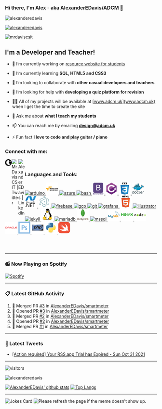 ### Hi there, I'm Alex - aka [AlexanderEDavis/ADCM][website] 👋

<p align="left"> <img src="https://komarev.com/ghpvc/?username=alexanderedavis&label=Profile%20views&color=0e75b6&style=flat" alt="alexanderedavis" /> </p>

<p align="left"> <a href="https://github.com/ryo-ma/github-profile-trophy"><img src="https://github-profile-trophy.vercel.app/?username=alexanderedavis" alt="alexanderedavis" /></a> </p>

<p align="left"> <a href="https://twitter.com/mrdaviscsit" target="blank"><img src="https://img.shields.io/twitter/follow/mrdaviscsit?logo=twitter&style=for-the-badge" alt="mrdaviscsit" /></a> </p>

## I'm a Developer and Teacher!

- 🔭 I’m currently working on [resource website for students][website]

- 🌱 I’m currently learning **SQL, HTML5 and CSS3**

- 👯 I’m looking to collaborate with **other casual developers and teachers**

- 🤝 I’m looking for help with **developing a quiz platform for revision**

- 👨‍💻 All of my projects will be available at [www.adcm.uk](www.adcm.uk) when I get the time to create the site

- 💬 Ask me about **what I teach my students**

- 📫 You can reach me by emailing **design@adcm.uk**

- ⚡ Fun fact **I love to code and play guitar / piano**

### Connect with me:

[<img align="left" alt="RevisiQuiz" width="22px" src="https://raw.githubusercontent.com/iconic/open-iconic/master/svg/globe.svg" />][website]
[<img align="left" alt="MrDavisCSIT | Twitter" width="22px" src="https://cdn.jsdelivr.net/npm/simple-icons@v3/icons/twitter.svg" />][twitter]
[<img align="left" alt="AlexanderEDavis | LinkedIn" width="22px" src="https://cdn.jsdelivr.net/npm/simple-icons@v3/icons/linkedin.svg" />][linkedin]
<!--[<img align="left" alt="AlexanderEDavis | GPG Key" width="22px" src="https://simpleicons.org/icons/gnuprivacyguard.svg" />][pubkey]-->

<br />

### Languages and Tools:

<p align="left"> <a href="https://www.arduino.cc/" target="_blank"> <img src="https://cdn.worldvectorlogo.com/logos/arduino-1.svg" alt="arduino" width="40" height="40"/> </a> <a href="https://aws.amazon.com" target="_blank"> <img src="https://raw.githubusercontent.com/devicons/devicon/master/icons/amazonwebservices/amazonwebservices-original-wordmark.svg" alt="aws" width="40" height="40"/> </a> <a href="https://azure.microsoft.com/en-in/" target="_blank"> <img src="https://www.vectorlogo.zone/logos/microsoft_azure/microsoft_azure-icon.svg" alt="azure" width="40" height="40"/> </a> <a href="https://www.gnu.org/software/bash/" target="_blank"> <img src="https://www.vectorlogo.zone/logos/gnu_bash/gnu_bash-icon.svg" alt="bash" width="40" height="40"/> </a> <a href="https://getbootstrap.com" target="_blank"> <img src="https://raw.githubusercontent.com/devicons/devicon/master/icons/bootstrap/bootstrap-plain-wordmark.svg" alt="bootstrap" width="40" height="40"/> </a> <a href="https://www.w3schools.com/cs/" target="_blank"> <img src="https://raw.githubusercontent.com/devicons/devicon/master/icons/csharp/csharp-original.svg" alt="csharp" width="40" height="40"/> </a> <a href="https://www.w3schools.com/css/" target="_blank"> <img src="https://raw.githubusercontent.com/devicons/devicon/master/icons/css3/css3-original-wordmark.svg" alt="css3" width="40" height="40"/> </a> <a href="https://www.docker.com/" target="_blank"> <img src="https://raw.githubusercontent.com/devicons/devicon/master/icons/docker/docker-original-wordmark.svg" alt="docker" width="40" height="40"/> </a> <a href="https://dotnet.microsoft.com/" target="_blank"> <img src="https://raw.githubusercontent.com/devicons/devicon/master/icons/dot-net/dot-net-original-wordmark.svg" alt="dotnet" width="40" height="40"/> </a> <a href="https://www.electronjs.org" target="_blank"> <img src="https://raw.githubusercontent.com/devicons/devicon/master/icons/electron/electron-original.svg" alt="electron" width="40" height="40"/> </a> <a href="https://firebase.google.com/" target="_blank"> <img src="https://www.vectorlogo.zone/logos/firebase/firebase-icon.svg" alt="firebase" width="40" height="40"/> </a> <a href="https://cloud.google.com" target="_blank"> <img src="https://www.vectorlogo.zone/logos/google_cloud/google_cloud-icon.svg" alt="gcp" width="40" height="40"/> </a> <a href="https://git-scm.com/" target="_blank"> <img src="https://www.vectorlogo.zone/logos/git-scm/git-scm-icon.svg" alt="git" width="40" height="40"/> </a> <a href="https://grafana.com" target="_blank"> <img src="https://www.vectorlogo.zone/logos/grafana/grafana-icon.svg" alt="grafana" width="40" height="40"/> </a> <a href="https://www.w3.org/html/" target="_blank"> <img src="https://raw.githubusercontent.com/devicons/devicon/master/icons/html5/html5-original-wordmark.svg" alt="html5" width="40" height="40"/> </a> <a href="https://www.adobe.com/in/products/illustrator.html" target="_blank"> <img src="https://www.vectorlogo.zone/logos/adobe_illustrator/adobe_illustrator-icon.svg" alt="illustrator" width="40" height="40"/> </a> <a href="https://jekyllrb.com/" target="_blank"> <img src="https://www.vectorlogo.zone/logos/jekyllrb/jekyllrb-icon.svg" alt="jekyll" width="40" height="40"/> </a> <a href="https://www.linux.org/" target="_blank"> <img src="https://raw.githubusercontent.com/devicons/devicon/master/icons/linux/linux-original.svg" alt="linux" width="40" height="40"/> </a> <a href="https://mariadb.org/" target="_blank"> <img src="https://www.vectorlogo.zone/logos/mariadb/mariadb-icon.svg" alt="mariadb" width="40" height="40"/> </a> <a href="https://www.mongodb.com/" target="_blank"> <img src="https://raw.githubusercontent.com/devicons/devicon/master/icons/mongodb/mongodb-original-wordmark.svg" alt="mongodb" width="40" height="40"/> </a> <a href="https://www.microsoft.com/en-us/sql-server" target="_blank"> <img src="https://cdn.worldvectorlogo.com/logos/microsoft-sql-server.svg" alt="mssql" width="40" height="40"/> </a> <a href="https://www.mysql.com/" target="_blank"> <img src="https://raw.githubusercontent.com/devicons/devicon/master/icons/mysql/mysql-original-wordmark.svg" alt="mysql" width="40" height="40"/> </a> <a href="https://www.nginx.com" target="_blank"> <img src="https://raw.githubusercontent.com/devicons/devicon/master/icons/nginx/nginx-original.svg" alt="nginx" width="40" height="40"/> </a> <a href="https://nodejs.org" target="_blank"> <img src="https://raw.githubusercontent.com/devicons/devicon/master/icons/nodejs/nodejs-original-wordmark.svg" alt="nodejs" width="40" height="40"/> </a> <a href="https://www.oracle.com/" target="_blank"> <img src="https://raw.githubusercontent.com/devicons/devicon/master/icons/oracle/oracle-original.svg" alt="oracle" width="40" height="40"/> </a> <a href="https://www.photoshop.com/en" target="_blank"> <img src="https://raw.githubusercontent.com/devicons/devicon/master/icons/photoshop/photoshop-line.svg" alt="photoshop" width="40" height="40"/> </a> <a href="https://www.php.net" target="_blank"> <img src="https://raw.githubusercontent.com/devicons/devicon/master/icons/php/php-original.svg" alt="php" width="40" height="40"/> </a> <a href="https://www.python.org" target="_blank"> <img src="https://raw.githubusercontent.com/devicons/devicon/master/icons/python/python-original.svg" alt="python" width="40" height="40"/> </a> <a href="https://developer.apple.com/swift/" target="_blank"> <img src="https://raw.githubusercontent.com/devicons/devicon/master/icons/swift/swift-original.svg" alt="swift" width="40" height="40"/> </a> </p>

<br />
<br />

---

### 📻 Now Playing on Spotify
[![Spotify](https://adcm-spotify.vercel.app/api/spotify)](https://open.spotify.com/user/alex_davis95)

---

### 📋 Latest GitHub Activity
<!--START_SECTION:activity-->
1. 🎉 Merged PR [#3](https://github.com/AlexanderEDavis/smartmeter/pull/3) in [AlexanderEDavis/smartmeter](https://github.com/AlexanderEDavis/smartmeter)
2. 💪 Opened PR [#3](https://github.com/AlexanderEDavis/smartmeter/pull/3) in [AlexanderEDavis/smartmeter](https://github.com/AlexanderEDavis/smartmeter)
3. 🎉 Merged PR [#2](https://github.com/AlexanderEDavis/smartmeter/pull/2) in [AlexanderEDavis/smartmeter](https://github.com/AlexanderEDavis/smartmeter)
4. 💪 Opened PR [#2](https://github.com/AlexanderEDavis/smartmeter/pull/2) in [AlexanderEDavis/smartmeter](https://github.com/AlexanderEDavis/smartmeter)
5. 🎉 Merged PR [#1](https://github.com/AlexanderEDavis/smartmeter/pull/1) in [AlexanderEDavis/smartmeter](https://github.com/AlexanderEDavis/smartmeter)
<!--END_SECTION:activity-->

---

### 🐤 Latest Tweets
<!-- TWEET-POST-LIST:START -->
- [[Action required] Your RSS.app Trial has Expired - Sun Oct 31 2021](https://rss.app)
<!-- TWEET-POST-LIST:END -->

---

![visitors](https://visitor-badge.glitch.me/badge?AlexanderEDavis=AlexanderEDavis)

<p><img align="center" src="https://github-readme-streak-stats.herokuapp.com/?user=alexanderedavis&theme=dark" alt="alexanderedavis" /></p

[![AlexanderEDavis' github stats](https://github-readme-stats.alexanderedavis.vercel.app/api?username=AlexanderEDavis&count_private=true&show_icons=true&theme=dark&locale=en)](https://github.com/AlexanderEDavis)
[![Top Langs](https://github-readme-stats.alexanderedavis.vercel.app/api/top-langs/?username=AlexanderEDavis&show_icons=true&theme=dark&locale=en&layout=compact)](https://github.com/AlexanderEDavis)

---
![Jokes Card](https://readme-jokes.vercel.app/api)
<img src='https://random-memer.herokuapp.com/' title="Meme" alt="Please refresh the page if the meme doesn't show up.">

[website]: https://www.revisiquiz.com
[twitter]: https://twitter.com/mrdaviscsit
[linkedin]: https://www.linkedin.com/in/alexanderedavis/
[pubkey]: https://raw.githubusercontent.com/AlexanderEDavis/AlexanderEDavis/master/public.asc
